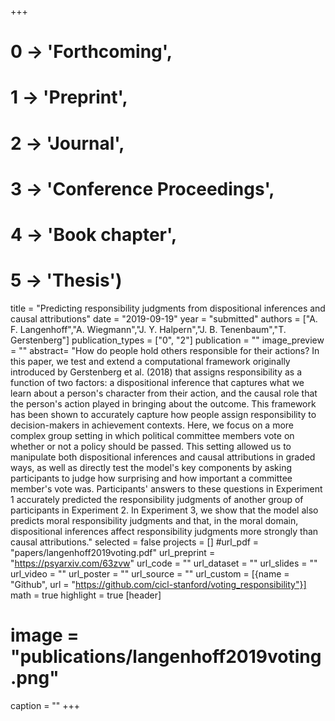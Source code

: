+++
# 0 -> 'Forthcoming',
# 1 -> 'Preprint',
# 2 -> 'Journal',
# 3 -> 'Conference Proceedings',
# 4 -> 'Book chapter',
# 5 -> 'Thesis')

title = "Predicting responsibility judgments from dispositional inferences and causal attributions"
date = "2019-09-19"
year = "submitted"
authors = ["A. F. Langenhoff","A. Wiegmann","J. Y. Halpern","J. B. Tenenbaum","T. Gerstenberg"]
publication_types = ["0", "2"]
publication = ""
image_preview = ""
abstract= "How do people hold others responsible for their actions? In this paper, we test and extend a computational framework originally introduced by Gerstenberg et al. (2018) that assigns responsibility as a function of two factors: a dispositional inference that captures what we learn about a person's character from their action, and the causal role that the person's action played in bringing about the outcome. This framework has been shown to accurately capture how people assign responsibility to decision-makers in achievement contexts. Here, we focus on a more complex group setting in which political committee members vote on whether or not a policy should be passed. This setting allowed us to manipulate both dispositional inferences and causal attributions in graded ways, as well as directly test the model's key components by asking participants to judge how surprising and how important a committee member's vote was. Participants' answers to these questions in Experiment 1 accurately predicted the responsibility judgments of another group of participants in Experiment 2. In Experiment 3, we show that the model also predicts moral responsibility judgments and that, in the moral domain, dispositional inferences affect responsibility judgments more strongly than causal attributions."
selected = false
projects = []
#url_pdf = "papers/langenhoff2019voting.pdf"
url_preprint = "https://psyarxiv.com/63zvw"
url_code = ""
url_dataset = ""
url_slides = ""
url_video = ""
url_poster = ""
url_source = ""
url_custom = [{name = "Github", url = "https://github.com/cicl-stanford/voting_responsibility"}]
math = true
highlight = true
[header]
# image = "publications/langenhoff2019voting.png"
caption = ""
+++